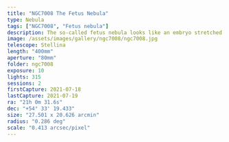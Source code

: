 ```yaml
---
title: "NGC7008 The Fetus Nebula"
type: Nebula
tags: ["NGC7008", "Fetus nebula"]
description: The so-called fetus nebula looks like an embryo stretched one light year in diameter waiting to be born 2,800 light years away.
image: /assets/images/gallery/ngc7008/ngc7008.jpg
telescope: Stellina
length: "400mm"
aperture: "80mm"
folder: ngc7008
exposure: 10
lights: 315
sessions: 2
firstCapture: 2021-07-18 
lastCapture: 2021-07-19
ra: "21h 0m 31.6s"
dec: "+54° 33' 19.433"
size: "27.501 x 20.626 arcmin"
radius: "0.286 deg"
scale: "0.413 arcsec/pixel"
---
```

